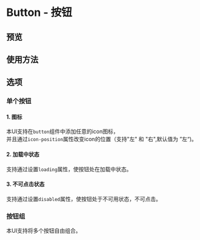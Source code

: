 # Button - 按钮
## 预览

<ClientOnly>
<button-demos></button-demos>
</ClientOnly>

## 使用方法

<button-usage></button-usage>

## 选项
### 单个按钮
#### 1. 图标
本UI支持在`button`组件中添加任意的icon图标，
<br>并且通过`icon-position`属性改变icon的位置（支持"左" 和 "右",默认值为 ”左“)。

#### 2. 加载中状态
支持通过设置`loading`属性，使按钮处在加载中状态。

#### 3. 不可点击状态
支持通过设置`disabled`属性，使按钮处于不可用状态，不可点击。

### 按钮组

本UI支持将多个按钮自由组合。